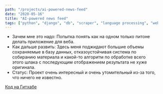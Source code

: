 ```yaml
---
path: "/projects/ai-powered-news-feed"
date: "2020-05-16"
title: "AI-powered news feed"
tags: ["python", "django", "db", "scraper", "language processing", "web"]
---
```


- Зачем мне это надо: Попытка понять как на одном только питоне делать приложение для веба.
- Как дальше развить: Здесь меня поджидают большие объемы сохраняемые в базу данных, отказоустойчивая система по собиранию материала и какой-то алгоритм по обработке всего этого шлака с последующим отображением результата не хуже оригинала.
- Статус: Проект очень интересный и очень утомительный из-за того, что ничего не известно.

[Код на Гитхабе](https://github.com/mikolasan/yaplakal-scraper)
